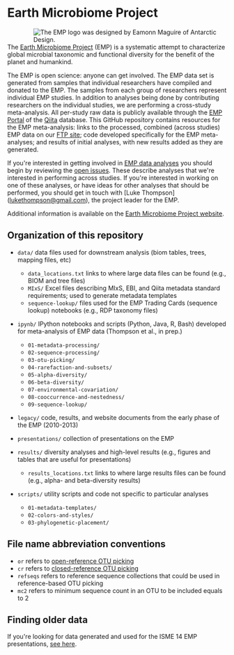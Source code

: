 Earth Microbiome Project
========================

<div style="float: right; margin-left: 30px;"><img title="The EMP logo was designed by Eamonn Maguire of Antarctic Design." style="float: right;margin-left: 30px;" src="http://www.earthmicrobiome.org/files/2011/01/EMP-green-small.png" align=right /></div>

The [Earth Microbiome Project](www.earthmicrobiome.org) (EMP) is a systematic attempt to characterize global microbial taxonomic and functional diversity for the benefit of the planet and humankind.

The EMP is open science: anyone can get involved. The EMP data set is generated from samples that individual researchers have compiled and donated to the EMP. The samples from each group of researchers represent individual EMP studies. In addition to analyses being done by contributing researchers on the individual studies, we are performing a cross-study meta-analysis. All per-study raw data is publicly available through the [EMP Portal](https://qiita.ucsd.edu/emp/) of the [Qiita](https://qiita.ucsd.edu/) database. This GitHub repository contains resources for the EMP meta-analysis: links to the processed, combined (across studies) EMP data on our [FTP site](ftp://ftp.microbio.me/emp/latest); code developed specifically for the EMP meta-analyses; and results of initial analyses, with new results added as they are generated.

If you're interested in getting involved in [EMP data analyses](https://github.com/EarthMicrobiomeProject/emp/issues) you should begin by reviewing the [open issues](https://github.com/EarthMicrobiomeProject/emp/issues). These describe analyses that we're interested in performing across studies. If you're interested in working on one of these analyses, or have ideas for other analyses that should be performed, you should get in touch with [Luke Thompson] (lukethompson@gmail.com), the project leader for the EMP. 

Additional information is available on the [Earth Microbiome Project website](www.earthmicrobiome.org).

Organization of this repository
-------------------------------

* `data/` data files used for downstream analysis (biom tables, trees, mapping files, etc)
    - `data_locations.txt` links to where large data files can be found (e.g., BIOM and tree files)
    - `MIxS/` Excel files describing MIxS, EBI, and Qiita metadata standard requirements; used to generate metadata templates
    - `sequence-lookup/` files used for the EMP Trading Cards (sequence lookup) notebooks (e.g., RDP taxonomy files)

* `ipynb/` IPython notebooks and scripts (Python, Java, R, Bash) developed for meta-analysis of EMP data (Thompson et al., in prep.)
    - `01-metadata-processing/`
    - `02-sequence-processing/`
    - `03-otu-picking/`
    - `04-rarefaction-and-subsets/`
    - `05-alpha-diversity/`
    - `06-beta-diversity/`
    - `07-environmental-covariation/`
    - `08-cooccurrence-and-nestedness/`
    - `09-sequence-lookup/`

* `legacy/` code, results, and website documents from the early phase of the EMP (2010-2013)

* `presentations/` collection of presentations on the EMP

* `results/` diversity analyses and high-level results (e.g., figures and tables that are useful for presentations)
    - `results_locations.txt` links to where large results files can be found (e.g., alpha- and beta-diversity results)

* `scripts/` utility scripts and code not specific to particular analyses
    - `01-metadata-templates/`
    - `02-colors-and-styles/`
    - `03-phylogenetic-placement/`

File name abbreviation conventions
----------------------------------

* `or` refers to [open-reference OTU picking](http://qiime.org/tutorials/otu_picking.html#open-reference-otu-picking)
* `cr` refers to [closed-reference OTU picking](http://qiime.org/tutorials/otu_picking.html#closed-reference-otu-picking)
* `refseqs` refers to reference sequence collections that could be used in reference-based OTU picking
* `mc2` refers to minimum sequence count in an OTU to be included equals to 2

Finding older data
------------------

If you're looking for data generated and used for the ISME 14 EMP presentations, [see here](https://github.com/EarthMicrobiomeProject/emp/tree/isme14).


